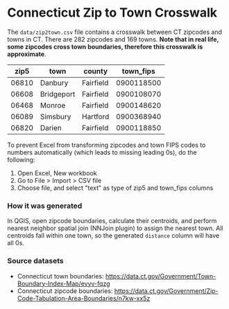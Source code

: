 # Connecticut Zip to Town Crosswalk

The `data/zip2town.csv` file contains a crosswalk between CT zipcodes and
towns in CT. There are 282 zipcodes and 169 towns. **Note that in real life,
some zipcodes cross town boundaries, therefore this crosswalk is approximate**.

| zip5|town|county|town_fips|
|--|--|--|--|
|06810|Danbury|Fairfield|0900118500 |
|06608|Bridgeport|Fairfield|0900108070 |
|06468|Monroe|Fairfield|0900148620 |
|06089|Simsbury|Hartford|0900368940 |
|06820|Darien|Fairfield|0900118850 |


To prevent Excel from transforming zipcodes and town FIPS codes to numbers automatically
(which leads to missing leading 0s), do the following:

1. Open Excel, New workbook
1. Go to File > Import > CSV file
1. Choose file, and select "text" as type of zip5 and town_fips columns


### How it was generated
In QGIS, open zipcode boundaries, calculate their centroids, and perform nearest neighbor spatial join
(NNJoin plugin) to assign the nearest town. All centroids fall within one
town, so the generated `distance` column will have all 0s.

### Source datasets

* Connecticut town boundaries: https://data.ct.gov/Government/Town-Boundary-Index-Map/evyv-fqzg
* Connecticut zipcode boundaries: https://data.ct.gov/Government/Zip-Code-Tabulation-Area-Boundaries/n7kw-xx5z
